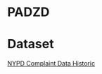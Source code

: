 # PADZD

# Dataset
[NYPD Complaint Data Historic](https://data.cityofnewyork.us/Public-Safety/NYPD-Complaint-Data-Historic/qgea-i56i)
